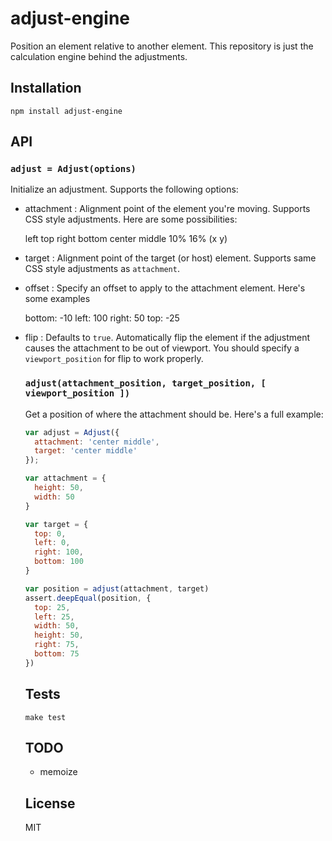 
# adjust-engine

  Position an element relative to another element. This repository is just
  the calculation engine behind the adjustments.

## Installation

```
npm install adjust-engine
```

## API

### `adjust = Adjust(options)`

Initialize an adjustment. Supports the following options:

- attachment <string>: Alignment point of the element you're moving. Supports CSS style adjustments.
  Here are some possibilities:

    left top
    right bottom
    center middle
    10% 16% (x y)

- target <string>: Alignment point of the target (or host) element. Supports same CSS style adjustments as `attachment`.
- offset <object>: Specify an offset to apply to the attachment element. Here's some examples

    bottom: -10
    left: 100
    right: 50
    top: -25

- flip <boolean>: Defaults to `true`. Automatically flip the element if the adjustment causes the attachment to be out of viewport. You should specify a `viewport_position` for flip to work properly.

### `adjust(attachment_position, target_position, [ viewport_position ])`

Get a position of where the attachment should be. Here's a full example:

```js
var adjust = Adjust({
  attachment: 'center middle',
  target: 'center middle'
});

var attachment = {
  height: 50,
  width: 50
}

var target = {
  top: 0,
  left: 0,
  right: 100,
  bottom: 100
}

var position = adjust(attachment, target)
assert.deepEqual(position, {
  top: 25,
  left: 25,
  width: 50,
  height: 50,
  right: 75,
  bottom: 75
})
```

## Tests

```
make test
```

## TODO

- memoize

## License

MIT
